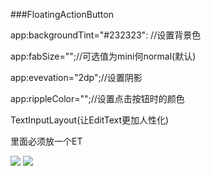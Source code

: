 ###FloatingActionButton
          
app:backgroundTint="#232323": //设置背景色   
    
app:fabSize="";//可选值为mini何normal(默认)

app:evevation="2dp";//设置阴影

app:rippleColor="";//设置点击按钮时的颜色

TextInputLayout(让EditText更加人性化)

里面必须放一个ET

![](http://i4.tietuku.com/59b118df9fd2a563.png)
![](mipmap-hdpi/c1.png)




